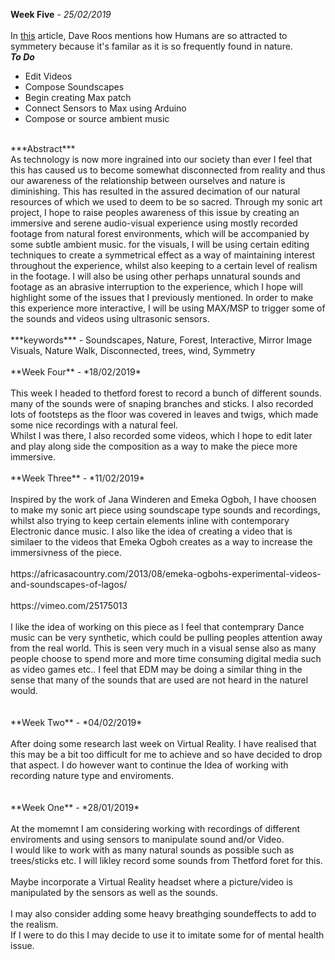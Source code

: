 
**Week Five** - *25/02/2019*<br>
<br>
In [this](https://science.howstuffworks.com/why-do-get-so-much-pleasure-from-symmetry.htm) article, Dave Roos mentions how Humans are so attracted to symmetery because it's familar as it is so frequently found in nature.
<br>
***To Do***<br>
* Edit Videos<br>
* Compose Soundscapes <br>
* Begin creating Max patch <br>
* Connect Sensors to Max using Arduino <br>
* Compose or source ambient music <br>
<br>
***Abstract***<br>
As technology is now more ingrained into our society than ever I feel that this has caused us to become somewhat disconnected from reality and thus our awareness of the relationship between ourselves and nature is diminishing. This has resulted in the assured decimation of our natural resources of which we used to deem to be so sacred. Through my sonic art project, I hope to raise peoples awareness of this issue by creating an immersive and serene audio-visual experience using mostly recorded footage from natural forest environments, which will be accompanied by some subtle ambient music. for the visuals, I will be using certain editing techniques to create a symmetrical effect as a way of maintaining interest throughout the experience, whilst also keeping to a certain level of realism in the footage. I will also be using other perhaps unnatural sounds and footage as an abrasive interruption to the experience, which I hope will highlight some of the issues that I previously mentioned. In order to make this experience more interactive, I will be using MAX/MSP to trigger some of the sounds and videos using ultrasonic sensors.<br>
<br>
***keywords*** - Soundscapes, Nature, Forest, Interactive, Mirror Image Visuals, Nature Walk, Disconnected, trees, wind, Symmetry<br>
<br>
**Week Four** - *18/02/2019*<br>
<br>
This week I headed to thetford forest to record a bunch of different sounds. many of the sounds were of snaping branches and sticks. I also recorded lots of footsteps as the floor was covered in leaves and twigs, which made some nice recordings with a natural feel.<br>
Whilst I was there, I also recorded some videos, which I hope to edit later and play along side the composition as a way to make the piece more immersive.<br>
<br>
**Week Three** - *11/02/2019*<br>
<br>
Inspired by the work of Jana Winderen and Emeka Ogboh, I have choosen to make my sonic art piece using soundscape type sounds and recordings, whilst also trying to keep certain elements inline with contemporary Electronic dance music. I also like the idea of creating a video that is similaer to the videos that Emeka Ogboh creates as a way to increase the immersivness of the piece.<br>
<br>
https://africasacountry.com/2013/08/emeka-ogbohs-experimental-videos-and-soundscapes-of-lagos/ <br>
<br>
https://vimeo.com/25175013 <br>
<br>
I like the idea of working on this piece as I feel that contemprary Dance music can be very synthetic, which could be pulling peoples attention away from the real world. This is seen very much in a visual sense also as many people choose to spend more and more time consuming digital media such as video games etc.. I feel that EDM may be doing a similar thing in the sense that many of the sounds that are used are not heard in the naturel would.<br>
<br>
<br>
**Week Two** - *04/02/2019*<br>
<br>
After doing some research last week on Virtual Reality. I have realised that this may be a bit too difficult for me to achieve and so have decided to drop that aspect. I do however want to continue the Idea of working with recording nature type and enviroments.<br>
<br>
<br>
**Week One** - *28/01/2019*<br>
<br>
At the momemnt I am considering working with recordings of different enviroments and using sensors to manipulate sound and/or Video.<br>
I would like to work with as many natural sounds as possible such as trees/sticks etc. I will likley record some sounds from Thetford foret for this.<br>
<br>
Maybe incorporate a Virtual Reality headset where a picture/video is manipulated by the sensors as well as the sounds.<br>
<br>
I may also consider adding some heavy breathging soundeffects to add to the realism. <br>
If I were to do this I may decide to use it to imitate some for of mental health issue. <br>
<br>
<br>
